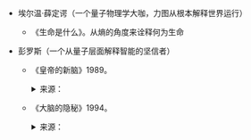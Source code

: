 - 埃尔温·薛定谔（一个量子物理学大咖，力图从根本解释世界运行）
  - 《生命是什么》。从熵的角度来诠释何为生命

- 彭罗斯（一个从量子层面解释智能的坚信者）
  - 《皇帝的新脑》1989。<details><summary>来源：</summary>
    在20世纪80年代的时候，有一个科学领域的研究者们认为他们已经有了关于上述问题的解答，人工智能的研究者们，比如约翰·麦卡锡（John McCarthy）和马文·明斯基（ Marvin Minsky）认为只要通过适当的计算机程序和运算法则，超级计算机就有能力复制出人类的大脑，从原则上来说，在未来技术发展到一定程度的时候，人类（比如一个数学家）和计算机在解决问题方面并不会有十分显著的差异，

    然而，彭罗斯的观点与之相反，他在《皇帝的新脑》一书中声称，人工智能学者们的观点从根本上来说是错误的，他指出哥德尔早就证明不可能存在"一个完备的公理系统……能够通过数学法则推演出所有的数学真理"，这就是说，理解数学真理的过程本身就涉及许多超越数学系统的自身限度，彭罗斯认为大脑总是能够把数学真理看成一个适当的整体，而不是简单地应用一系列运算法则得出一个最终的结论，

    彭罗斯的观点像是古希腊大哲学家柏拉图的思想的现代回响，尽管现代许多人们都认为可以通过数学来抽象化或理想化地表征现实世界，然而柏拉图早就指出，我们知觉到现实是不完美的，现实不过是对完美数学真理的扭曲反应，和柏拉图一样，彭罗斯认为人类之所以能够知觉到数学真理，是因为人类大脑的真正结构正好反映了这种真理，
    </details>

  - 《大脑的隐秘》1994。<details><summary>来源：</summary>
    如果大脑运动完全不同于计算机，那么它运作的基础和机制是怎样的呢？1994年彭罗斯出版了一本书，名叫《大脑的隐秘》，彭罗斯试图说明大脑是如何以一种整体的非线性的方式思考的，传统的计算机（甚至现在的多处理器并行计算机）都是按照线性过程进行操作的，每个记忆单元仅仅和一个或两个其他单元相连，而对于大脑来说，数以万亿计的神经元和它周围的邻居们有数百条不同的链接路径，
    
    人工智能的研究者们认为人脑和现有的电脑之间的差别主要在复杂性方面，而这些是可以被攻克的，一方面可以在计算机上模拟人脑的链接模式（现在被称作"神经网络"），另一方面可以运用更加高效的处理器和更有效的运算逻辑规则，或许这还需要一个巨大的数据库以便能够存储一个人（比如一个五岁的孩子）对于这个世界的所有知识，
    
    然而，彭罗斯认为在人脑的结构和发生在量子水平上各种效应之间定存在着某种联系，如果真是这样，那么人脑就像一台量子计算机，它们都是在整体水平上发挥作用，研究者们已经可以开始设计量子计算机，和传统计算机储存方式（在某个时刻点只能保存一个数据）不一样量子计算机的每个存储单元能够同时储存多个量子比特，因为任何一个细小的神经元事实上都远远大于量子物理学家们研究的亚原子粒子，所以许多科学家都不相信量子效应对人脑操作的研究有什么显著意义，
    </details>


